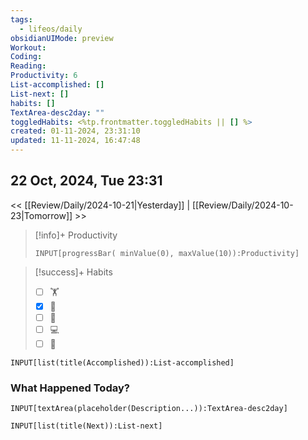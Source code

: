 ```yaml
---
tags:
  - lifeos/daily
obsidianUIMode: preview
Workout: 
Coding: 
Reading: 
Productivity: 6
List-accomplished: []
List-next: []
habits: []
TextArea-desc2day: ""
toggledHabits: <%tp.frontmatter.toggledHabits || [] %>
created: 01-11-2024, 23:31:10
updated: 11-11-2024, 16:47:48
---
```


## 22 Oct, 2024, Tue 23:31

<< [[Review/Daily/2024-10-21|Yesterday]] | [[Review/Daily/2024-10-23|Tomorrow]] >>


> [!info]+ Productivity
> ```meta-bind
> INPUT[progressBar( minValue(0), maxValue(10)):Productivity]
> ```

> [!success]+ Habits
> - [ ] 🏋️
> - [x] 🥁
> - [ ] 💆
> - [ ] 💻
> - [ ] 📖


```meta-bind
INPUT[list(title(Accomplished)):List-accomplished]
```


### What Happened Today?
```meta-bind
INPUT[textArea(placeholder(Description...)):TextArea-desc2day]
```


```meta-bind
INPUT[list(title(Next)):List-next]
```


